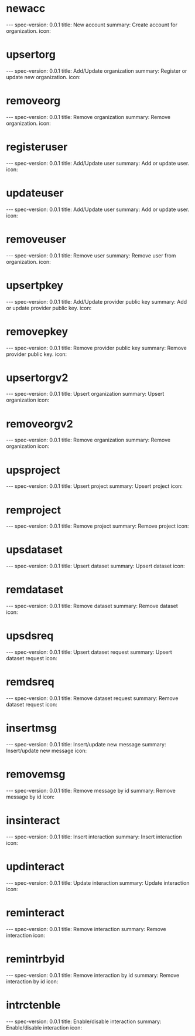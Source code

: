 



<h1 class="contract">newacc</h1>
---
spec-version: 0.0.1
title: New account
summary: Create account for organization.
icon:

<h1 class="contract">upsertorg</h1>
---
spec-version: 0.0.1
title: Add/Update organization
summary: Register or update new organization.
icon:

<h1 class="contract">removeorg</h1>
---
spec-version: 0.0.1
title: Remove organization
summary: Remove organization.
icon:

<h1 class="contract">registeruser</h1>
---
spec-version: 0.0.1
title: Add/Update user
summary: Add or update user.
icon:

<h1 class="contract">updateuser</h1>
---
spec-version: 0.0.1
title: Add/Update user
summary: Add or update user.
icon:

<h1 class="contract">removeuser</h1>
---
spec-version: 0.0.1
title: Remove user
summary: Remove user from organization.
icon:

<h1 class="contract">upsertpkey</h1>
---
spec-version: 0.0.1
title: Add/Update provider public key
summary: Add or update provider public key.
icon:

<h1 class="contract">removepkey</h1>
---
spec-version: 0.0.1
title: Remove provider public key
summary: Remove provider public key.
icon:

<h1 class="contract">upsertorgv2</h1>
---
spec-version: 0.0.1
title: Upsert organization
summary: Upsert organization
icon:

<h1 class="contract">removeorgv2</h1>
---
spec-version: 0.0.1
title: Remove organization
summary: Remove organization
icon:

<h1 class="contract">upsproject</h1>
---
spec-version: 0.0.1
title: Upsert project
summary: Upsert project
icon:

<h1 class="contract">remproject</h1>
---
spec-version: 0.0.1
title: Remove project
summary: Remove project
icon:


<h1 class="contract">upsdataset</h1>
---
spec-version: 0.0.1
title: Upsert dataset
summary: Upsert dataset
icon:

<h1 class="contract">remdataset</h1>
---
spec-version: 0.0.1
title: Remove dataset
summary: Remove dataset
icon:



<h1 class="contract">upsdsreq</h1>
---
spec-version: 0.0.1
title: Upsert dataset request
summary: Upsert dataset request
icon:


<h1 class="contract">remdsreq</h1>
---
spec-version: 0.0.1
title: Remove dataset request
summary: Remove dataset request
icon:


<h1 class="contract">insertmsg</h1>
---
spec-version: 0.0.1
title: Insert/update new message
summary: Insert/update new message
icon:

<h1 class="contract">removemsg</h1>
---
spec-version: 0.0.1
title: Remove message by id
summary: Remove message by id
icon:


<h1 class="contract">insinteract</h1>
---
spec-version: 0.0.1
title: Insert interaction
summary: Insert interaction
icon:

<h1 class="contract">updinteract</h1>
---
spec-version: 0.0.1
title: Update interaction
summary: Update interaction
icon:

<h1 class="contract">reminteract</h1>
---
spec-version: 0.0.1
title: Remove interaction
summary: Remove interaction
icon:

<h1 class="contract">remintrbyid</h1>
---
spec-version: 0.0.1
title: Remove interaction by id
summary: Remove interaction by id
icon:

<h1 class="contract">intrctenble</h1>
---
spec-version: 0.0.1
title: Enable/disable interaction
summary: Enable/disable interaction
icon:


